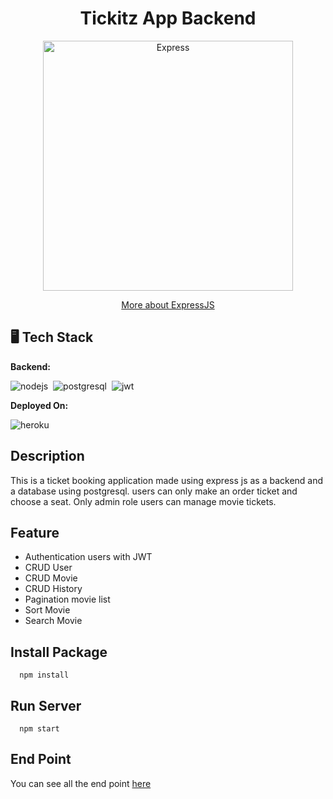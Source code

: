 <h1 align="center">Tickitz App Backend</h1>
<p align="center"><img src="https://upload.wikimedia.org/wikipedia/commons/thumb/d/d9/Node.js_logo.svg/1200px-Node.js_logo.svg.png" width="400px" alt="Express" /></p>
<p align="center">
    <a href="https://expressjs.com/" target="blank">More about ExpressJS</a>
</p>

## 🖥️ Tech Stack

**Backend:**

![nodejs](https://img.shields.io/badge/NodeJS-100000?style=for-the-badge&logo=Node.js&logoColor=white&labelColor=446344&color=21733D')&nbsp;
![postgresql](https://img.shields.io/badge/PostgreSQL-100000?style=for-the-badge&logo=PostgreSQL&logoColor=white&labelColor=3A7373&color=384A5F)&nbsp;
![jwt](https://img.shields.io/badge/JWT-100000?style=for-the-badge&logo=JSONWebTokens&logoColor=white&labelColor=000000&color=000000)&nbsp;

**Deployed On:**

![heroku](https://img.shields.io/badge/heroku-100000?style=for-the-badge&logo=Heroku&logoColor=white&labelColor=3C8932&color=3C8932)&nbsp;

## Description
This is a ticket booking application made using express js as a backend and a database using postgresql. users can only make an order ticket and choose a seat. Only admin role users can manage movie tickets.

## Feature
- Authentication users with JWT
- CRUD User
- CRUD Movie
- CRUD History
- Pagination movie list
- Sort Movie
- Search Movie

## Install Package

```
  npm install
```

## Run Server

```
  npm start
```

## End Point

You can see all the end point [here](https://documenter.getpostman.com/view/17947721/UzQuQRkc)
